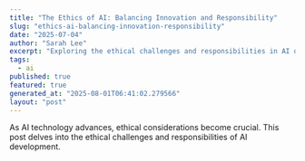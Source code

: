 ```yaml
---
title: "The Ethics of AI: Balancing Innovation and Responsibility"
slug: "ethics-ai-balancing-innovation-responsibility"
date: "2025-07-04"
author: "Sarah Lee"
excerpt: "Exploring the ethical challenges and responsibilities in AI development."
tags:
  - ai
published: true
featured: true
generated_at: "2025-08-01T06:41:02.279566"
layout: "post"
---
```


As AI technology advances, ethical considerations become crucial. This post delves into the ethical challenges and responsibilities of AI development.